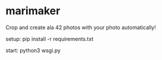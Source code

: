 # marimaker
Crop and create ala 42 photos with your photo automatically!

setup:
pip install -r requirements.txt

start:
python3 wsgi.py

